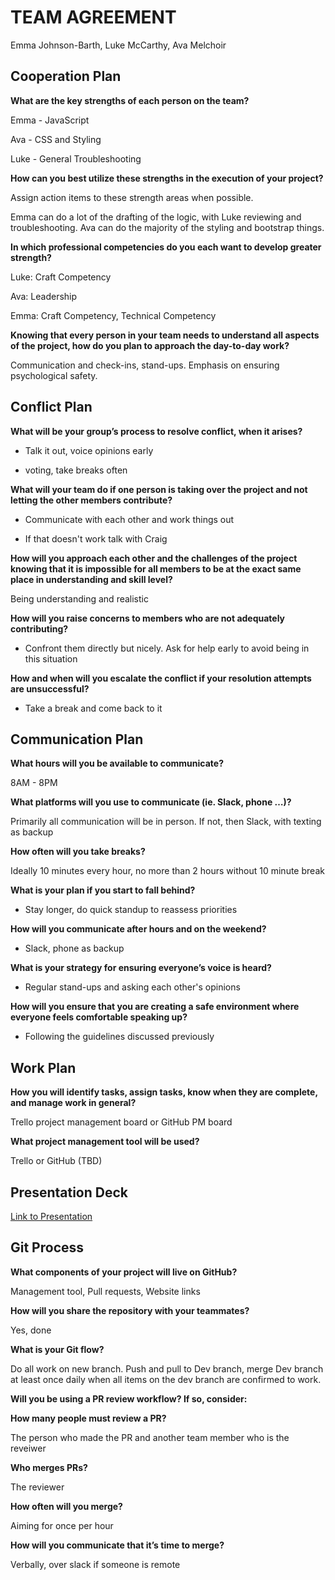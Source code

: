 # TEAM AGREEMENT

Emma Johnson-Barth, Luke McCarthy, Ava Melchoir

## Cooperation Plan

**What are the key strengths of each person on the team?**

Emma - JavaScript

Ava - CSS and Styling

Luke - General Troubleshooting

**How can you best utilize these strengths in the execution of your project?**

Assign action items to these strength areas when possible.

Emma can do a lot of the drafting of the logic, with Luke reviewing and troubleshooting. Ava can do the majority of the styling and bootstrap things.

**In which professional competencies do you each want to develop greater strength?**

Luke: Craft Competency

Ava: Leadership

Emma: Craft Competency, Technical Competency


**Knowing that every person in your team needs to understand all aspects of the project, how do you plan to approach the day-to-day work?**

Communication and check-ins, stand-ups. Emphasis on ensuring psychological safety.

## Conflict Plan

**What will be your group’s process to resolve conflict, when it arises?**

- Talk it out, voice opinions early

- voting, take breaks often

**What will your team do if one person is taking over the project and not letting the other members contribute?**

- Communicate with each other and work things out

- If that doesn't work talk with Craig

**How will you approach each other and the challenges of the project knowing that it is impossible for all members to be at the exact same place in understanding and skill level?**

Being understanding and realistic

**How will you raise concerns to members who are not adequately contributing?**

- Confront them directly but nicely. Ask for help early to avoid being in this situation

**How and when will you escalate the conflict if your resolution attempts are unsuccessful?**

- Take a break and come back to it

## Communication Plan

**What hours will you be available to communicate?**

8AM - 8PM

**What platforms will you use to communicate (ie. Slack, phone …)?**

Primarily all communication will be in person. If not, then Slack, with texting as backup

**How often will you take breaks?**

Ideally 10 minutes every hour, no more than 2 hours without 10 minute break

**What is your plan if you start to fall behind?**

- Stay longer, do quick standup to reassess priorities

**How will you communicate after hours and on the weekend?**

- Slack, phone as backup

**What is your strategy for ensuring everyone’s voice is heard?**

- Regular stand-ups and asking each other's opinions

**How will you ensure that you are creating a safe environment where everyone feels comfortable speaking up?**

- Following the  guidelines discussed previously

## Work Plan

**How you will identify tasks, assign tasks, know when they are complete, and manage work in general?**

Trello project management board or GitHub PM board

**What project management tool will be used?**

Trello or GitHub (TBD)

## Presentation Deck

[Link to Presentation](https://docs.google.com/presentation/d/1hiQarY_qRmxl_mnmdoHL3REf1xxlrs6hCzz_a9iC1Mw/edit#slide=id.g2accd1c413_3_31)

## Git Process

**What components of your project will live on GitHub?**

Management tool, Pull requests, Website links

**How will you share the repository with your teammates?**

Yes, done

**What is your Git flow?**

Do all work on new branch. Push and pull to Dev branch, merge Dev branch at least once daily when all items on the dev branch are confirmed to work.

**Will you be using a PR review workflow? If so, consider:**

**How many people must review a PR?**

The person who made the PR and another team member who is the reveiwer

**Who merges PRs?**

The reviewer

**How often will you merge?**

Aiming for once per hour

**How will you communicate that it’s time to merge?**

Verbally, over slack if someone is remote